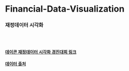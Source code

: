 # Financial-Data-Visualization
### 재정데이터 시각화
### ㅤ
#### [데이콘 재정데이터 시각화 경진대회 링크](https://dacon.io/competitions/official/235767/overview/description)
#### [데이터 출처](https://www.openfiscaldata.go.kr/portal/main.do)
